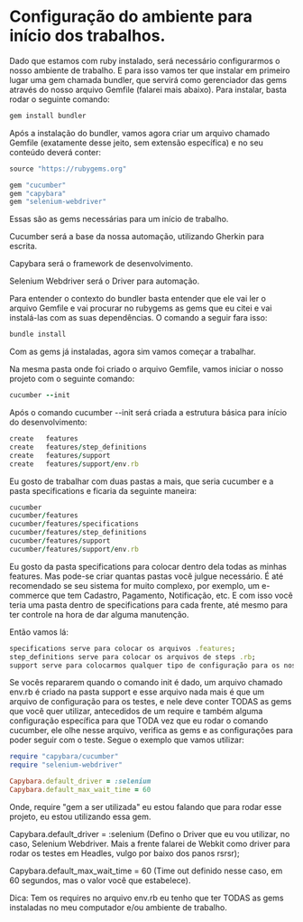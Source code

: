 # Configuração do ambiente para início dos trabalhos.

Dado que estamos com ruby instalado, será necessário configurarmos o nosso ambiente de trabalho. E para isso vamos ter que instalar em primeiro lugar uma gem chamada bundler, que servirá como gerenciador das gems através do nosso arquivo Gemfile (falarei mais abaixo). Para instalar, basta rodar o seguinte comando:

```ruby
gem install bundler
```
Após a instalação do bundler, vamos agora criar um arquivo chamado Gemfile (exatamente desse jeito, sem extensão específica) e no seu conteúdo deverá conter:

```ruby
source "https://rubygems.org"

gem "cucumber"
gem "capybara"
gem "selenium-webdriver"
```
Essas são as gems necessárias para um início de trabalho.

Cucumber será a base da nossa automação, utilizando Gherkin para escrita.

Capybara será o framework de desenvolvimento.

Selenium Webdriver será o Driver para automação.

Para entender o contexto do bundler basta entender que ele vai ler o arquivo Gemfile e vai procurar no rubygems as gems que eu citei e vai instalá-las com as suas dependências. O comando a seguir fara isso:

```ruby
bundle install
```
Com as gems já instaladas, agora sim vamos começar a trabalhar.

Na mesma pasta onde foi criado o arquivo Gemfile, vamos iniciar o nosso projeto com o seguinte comando:

```ruby
cucumber --init
```

Após o comando cucumber --init será criada a estrutura básica para início do desenvolvimento:

```ruby
create   features
create   features/step_definitions
create   features/support
create   features/support/env.rb
```
Eu gosto de trabalhar com duas pastas a mais, que seria cucumber e a pasta specifications e ficaria da seguinte maneira:

```ruby
cucumber
cucumber/features
cucumber/features/specifications
cucumber/features/step_definitions
cucumber/features/support
cucumber/features/support/env.rb
```
Eu gosto da pasta specifications para colocar dentro dela todas as minhas features. Mas pode-se criar quantas pastas você julgue necessário. É até recomendado se seu sistema for muito complexo, por exemplo, um e-commerce que tem Cadastro, Pagamento, Notificação, etc. E com isso você teria uma pasta dentro de specifications para cada frente, até mesmo para ter controle na hora de dar alguma manutenção.

Então vamos lá:

```ruby
specifications serve para colocar os arquivos .features;
step_definitions serve para colocar os arquivos de steps .rb;
support serve para colocarmos qualquer tipo de configuração para os nossos testes também .rb (assim como o arquivo env.rb, que possui configurações iniciais, gems a serem utilizadas para os testes, etc.). Geralmente se coloca arquivos de Page Objects dentro de support, arquivo de Hooks.
```
Se vocês repararem quando o comando init é dado, um arquivo chamado env.rb é criado na pasta support e esse arquivo nada mais é que um arquivo de configuração para os testes, e nele deve conter TODAS as gems que você quer utilizar, antecedidos de um require e também alguma configuração específica para que TODA vez que eu rodar o comando cucumber, ele olhe nesse arquivo, verifica as gems e as configurações para poder seguir com o teste. Segue o exemplo que vamos utilizar:

```ruby
require "capybara/cucumber"
require "selenium-webdriver"

Capybara.default_driver = :selenium
Capybara.default_max_wait_time = 60
```
Onde, require "gem a ser utilizada" eu estou falando que para rodar esse projeto, eu estou utilizando essa gem.

Capybara.default_driver = :selenium (Defino o Driver que eu vou utilizar, no caso, Selenium Webdriver. Mais a frente falarei de Webkit como driver para rodar os testes em Headles, vulgo por baixo dos panos rsrsr);

Capybara.default_max_wait_time = 60 (Time out definido nesse caso, em 60 segundos, mas o valor você que estabelece).

Dica: Tem os requires no arquivo env.rb eu tenho que ter TODAS as gems instaladas no meu computador e/ou ambiente de trabalho.

